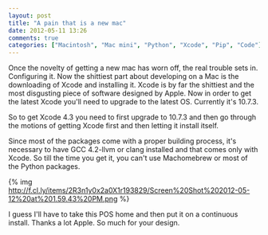 ```yaml
---
layout: post
title: "A pain that is a new mac"
date: 2012-05-11 13:26
comments: true
categories: ["Macintosh", "Mac mini", "Python", "Xcode", "Pip", "Code"]
---
```


Once the novelty of getting a new mac has worn off, the real trouble sets in. Configuring it. Now the shittiest part about developing on a Mac is the downloading of Xcode and installing it. Xcode is by far the shittiest and the most disgusting piece of software designed by Apple. Now in order to get the latest Xcode you'll need to upgrade to the latest OS. Currently it's 10.7.3.

So to get Xcode 4.3 you need to first upgrade to 10.7.3 and then go through the motions of getting Xcode first and then letting it install itself.

Since most of the packages come with a proper building process, it's necessary to have GCC 4.2-llvm or clang installed and that comes only with Xcode. So till the time you get it, you can't use Machomebrew or most of the Python packages.

{% img http://f.cl.ly/items/2R3n1y0x2a0X1r193829/Screen%20Shot%202012-05-12%20at%201.59.43%20PM.png %} 

I guess I'll have to take this POS home and then put it on a continuous install. Thanks a lot Apple. So much for your design.